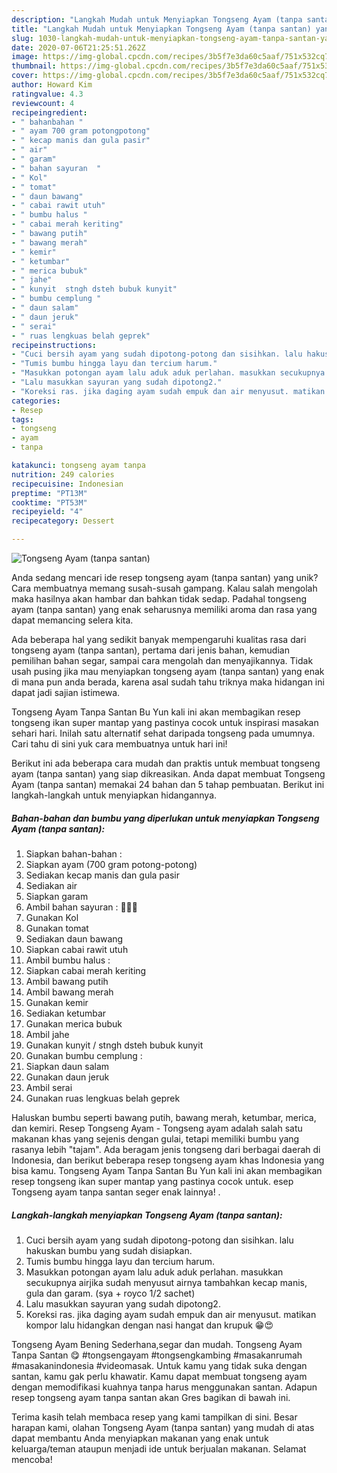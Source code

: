 ```yaml
---
description: "Langkah Mudah untuk Menyiapkan Tongseng Ayam (tanpa santan) yang Bisa Manjain Lidah"
title: "Langkah Mudah untuk Menyiapkan Tongseng Ayam (tanpa santan) yang Bisa Manjain Lidah"
slug: 1030-langkah-mudah-untuk-menyiapkan-tongseng-ayam-tanpa-santan-yang-bisa-manjain-lidah
date: 2020-07-06T21:25:51.262Z
image: https://img-global.cpcdn.com/recipes/3b5f7e3da60c5aaf/751x532cq70/tongseng-ayam-tanpa-santan-foto-resep-utama.jpg
thumbnail: https://img-global.cpcdn.com/recipes/3b5f7e3da60c5aaf/751x532cq70/tongseng-ayam-tanpa-santan-foto-resep-utama.jpg
cover: https://img-global.cpcdn.com/recipes/3b5f7e3da60c5aaf/751x532cq70/tongseng-ayam-tanpa-santan-foto-resep-utama.jpg
author: Howard Kim
ratingvalue: 4.3
reviewcount: 4
recipeingredient:
- " bahanbahan "
- " ayam 700 gram potongpotong"
- " kecap manis dan gula pasir"
- " air"
- " garam"
- " bahan sayuran  "
- " Kol"
- " tomat"
- " daun bawang"
- " cabai rawit utuh"
- " bumbu halus "
- " cabai merah keriting"
- " bawang putih"
- " bawang merah"
- " kemir"
- " ketumbar"
- " merica bubuk"
- " jahe"
- " kunyit  stngh dsteh bubuk kunyit"
- " bumbu cemplung "
- " daun salam"
- " daun jeruk"
- " serai"
- " ruas lengkuas belah geprek"
recipeinstructions:
- "Cuci bersih ayam yang sudah dipotong-potong dan sisihkan. lalu hakuskan bumbu yang sudah disiapkan."
- "Tumis bumbu hingga layu dan tercium harum."
- "Masukkan potongan ayam lalu aduk aduk perlahan. masukkan secukupnya airjika sudah menyusut airnya tambahkan kecap manis, gula dan garam. (sya + royco 1/2 sachet)"
- "Lalu masukkan sayuran yang sudah dipotong2."
- "Koreksi ras. jika daging ayam sudah empuk dan air menyusut. matikan kompor lalu hidangkan dengan nasi hangat dan krupuk 😁😍"
categories:
- Resep
tags:
- tongseng
- ayam
- tanpa

katakunci: tongseng ayam tanpa 
nutrition: 249 calories
recipecuisine: Indonesian
preptime: "PT13M"
cooktime: "PT53M"
recipeyield: "4"
recipecategory: Dessert

---
```



![Tongseng Ayam (tanpa santan)](https://img-global.cpcdn.com/recipes/3b5f7e3da60c5aaf/751x532cq70/tongseng-ayam-tanpa-santan-foto-resep-utama.jpg)

Anda sedang mencari ide resep tongseng ayam (tanpa santan) yang unik? Cara membuatnya memang susah-susah gampang. Kalau salah mengolah maka hasilnya akan hambar dan bahkan tidak sedap. Padahal tongseng ayam (tanpa santan) yang enak seharusnya memiliki aroma dan rasa yang dapat memancing selera kita.

Ada beberapa hal yang sedikit banyak mempengaruhi kualitas rasa dari tongseng ayam (tanpa santan), pertama dari jenis bahan, kemudian pemilihan bahan segar, sampai cara mengolah dan menyajikannya. Tidak usah pusing jika mau menyiapkan tongseng ayam (tanpa santan) yang enak di mana pun anda berada, karena asal sudah tahu triknya maka hidangan ini dapat jadi sajian istimewa.

Tongseng Ayam Tanpa Santan Bu Yun kali ini akan membagikan resep tongseng ikan super mantap yang pastinya cocok untuk inspirasi masakan sehari hari. Inilah satu alternatif sehat daripada tongseng pada umumnya. Cari tahu di sini yuk cara membuatnya untuk hari ini!


Berikut ini ada beberapa cara mudah dan praktis untuk membuat tongseng ayam (tanpa santan) yang siap dikreasikan. Anda dapat membuat Tongseng Ayam (tanpa santan) memakai 24 bahan dan 5 tahap pembuatan. Berikut ini langkah-langkah untuk menyiapkan hidangannya.

<!--inarticleads1-->

##### Bahan-bahan dan bumbu yang diperlukan untuk menyiapkan Tongseng Ayam (tanpa santan):

1. Siapkan  bahan-bahan :
1. Siapkan  ayam (700 gram potong-potong)
1. Sediakan  kecap manis dan gula pasir
1. Sediakan  air
1. Siapkan  garam
1. Ambil  bahan sayuran : 🍅🍃🌰
1. Gunakan  Kol
1. Gunakan  tomat
1. Sediakan  daun bawang
1. Siapkan  cabai rawit utuh
1. Ambil  bumbu halus :
1. Siapkan  cabai merah keriting
1. Ambil  bawang putih
1. Ambil  bawang merah
1. Gunakan  kemir
1. Sediakan  ketumbar
1. Gunakan  merica bubuk
1. Ambil  jahe
1. Gunakan  kunyit / stngh dsteh bubuk kunyit
1. Gunakan  bumbu cemplung :
1. Siapkan  daun salam
1. Gunakan  daun jeruk
1. Ambil  serai
1. Gunakan  ruas lengkuas belah geprek


Haluskan bumbu seperti bawang putih, bawang merah, ketumbar, merica, dan kemiri. Resep Tongseng Ayam - Tongseng ayam adalah salah satu makanan khas yang sejenis dengan gulai, tetapi memiliki bumbu yang rasanya lebih &#34;tajam&#34;. Ada beragam jenis tongseng dari berbagai daerah di Indonesia, dan berikut beberapa resep tongseng ayam khas Indonesia yang bisa kamu. Tongseng Ayam Tanpa Santan Bu Yun kali ini akan membagikan resep tongseng ikan super mantap yang pastinya cocok untuk. esep Tongseng ayam tanpa santan seger enak lainnya! . 

<!--inarticleads2-->

##### Langkah-langkah menyiapkan Tongseng Ayam (tanpa santan):

1. Cuci bersih ayam yang sudah dipotong-potong dan sisihkan. lalu hakuskan bumbu yang sudah disiapkan.
1. Tumis bumbu hingga layu dan tercium harum.
1. Masukkan potongan ayam lalu aduk aduk perlahan. masukkan secukupnya airjika sudah menyusut airnya tambahkan kecap manis, gula dan garam. (sya + royco 1/2 sachet)
1. Lalu masukkan sayuran yang sudah dipotong2.
1. Koreksi ras. jika daging ayam sudah empuk dan air menyusut. matikan kompor lalu hidangkan dengan nasi hangat dan krupuk 😁😍


Tongseng Ayam Bening Sederhana,segar dan mudah. Tongseng Ayam Tanpa Santan 😋 #tongsengayam #tongsengkambing #masakanrumah #masakanindonesia #videomasak. Untuk kamu yang tidak suka dengan santan, kamu gak perlu khawatir. Kamu dapat membuat tongseng ayam dengan memodifikasi kuahnya tanpa harus menggunakan santan. Adapun resep tongseng ayam tanpa santan akan Gres bagikan di bawah ini. 

Terima kasih telah membaca resep yang kami tampilkan di sini. Besar harapan kami, olahan Tongseng Ayam (tanpa santan) yang mudah di atas dapat membantu Anda menyiapkan makanan yang enak untuk keluarga/teman ataupun menjadi ide untuk berjualan makanan. Selamat mencoba!
